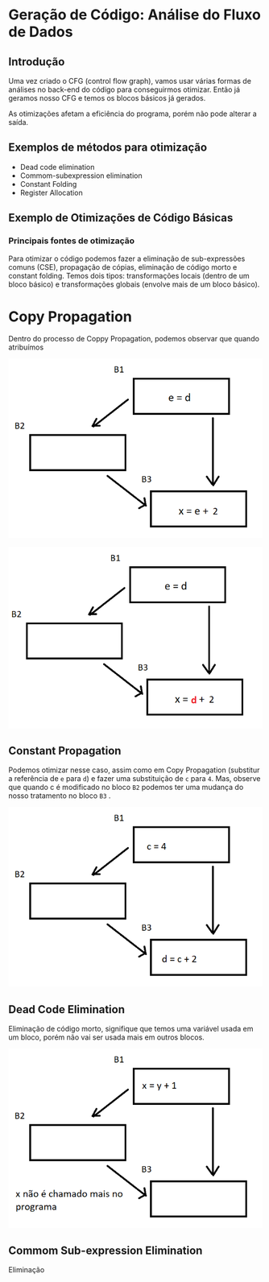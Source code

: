 

# Geração de Código: Análise do Fluxo de Dados

## Introdução

Uma vez criado o CFG (control flow graph), vamos usar várias formas de análises no back-end do código para conseguirmos otimizar. Então já geramos nosso CFG e temos os blocos básicos já gerados.

As otimizações afetam a eficiência do programa, porém não pode alterar a saída.

## Exemplos de métodos para otimização

-  Dead code elimination
- Commom-subexpression elimination
- Constant Folding
- Register Allocation

## Exemplo de Otimizações de Código Básicas

### Principais fontes de otimização

Para otimizar o código podemos fazer a eliminação de sub-expressões comuns (CSE), propagação de cópias, eliminação de código morto e constant folding. Temos dois tipos: transformações locais (dentro de um bloco básico) e transformações globais (envolve mais de um bloco básico).

# Copy Propagation

Dentro do processo de Coppy Propagation, podemos observar que quando atribuímos 

![](https://raw.githubusercontent.com/NatSatie/StudyNotes/main/compilers/part_5/copyPropagation1.png)

![](https://raw.githubusercontent.com/NatSatie/StudyNotes/main/compilers/part_5/copyPropagation2.png)

## Constant Propagation

Podemos otimizar nesse caso, assim como em Copy Propagation (substitur a referência de `e` para `d`) e fazer uma substituição de `c` para `4`. Mas, observe que quando c é modificado no bloco `B2` podemos ter uma mudança do nosso tratamento no bloco `B3` .

![](https://raw.githubusercontent.com/NatSatie/StudyNotes/main/compilers/part_5/constPropagation.png)

## Dead Code Elimination

Eliminação de código morto, signifique que temos uma variável usada em um bloco, porém não vai ser usada mais em outros blocos.

![](https://raw.githubusercontent.com/NatSatie/StudyNotes/main/compilers/part_5/deadCodePropagation.png)

## Commom Sub-expression Elimination

Eliminação
